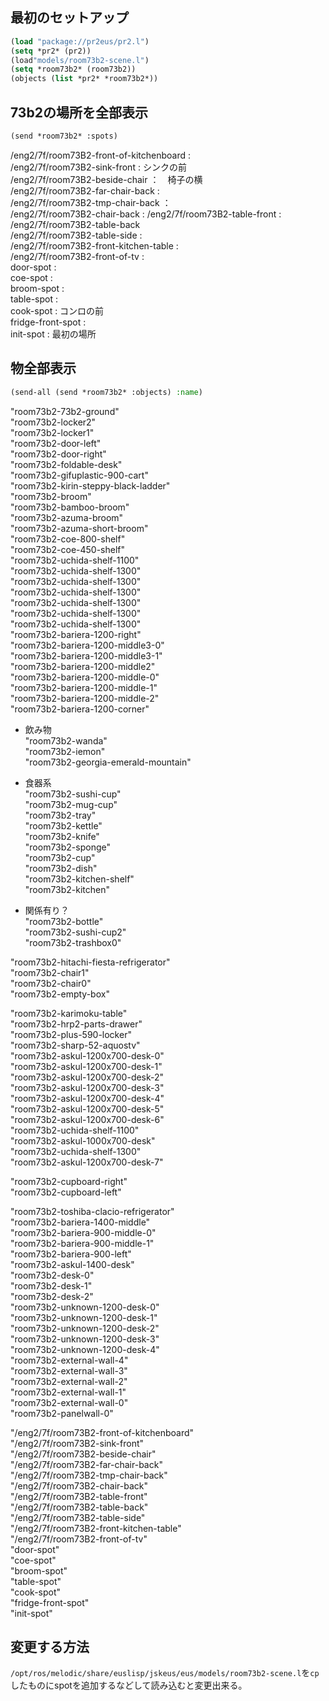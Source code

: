 ## 最初のセットアップ
```lisp
(load "package://pr2eus/pr2.l")   
(setq *pr2* (pr2))
(load"models/room73b2-scene.l")
(setq *room73b2* (room73b2))     
(objects (list *pr2* *room73b2*))  
```

##  73b2の場所を全部表示
```lisp
(send *room73b2* :spots)
```
/eng2/7f/room73B2-front-of-kitchenboard :   
/eng2/7f/room73B2-sink-front : シンクの前  
/eng2/7f/room73B2-beside-chair ：　椅子の横  
/eng2/7f/room73B2-far-chair-back :   
/eng2/7f/room73B2-tmp-chair-back ：  
/eng2/7f/room73B2-chair-back :
/eng2/7f/room73B2-table-front :  
/eng2/7f/room73B2-table-back  
/eng2/7f/room73B2-table-side :  
/eng2/7f/room73B2-front-kitchen-table :  
/eng2/7f/room73B2-front-of-tv :  
door-spot :  
coe-spot :  
broom-spot :  
table-spot :  
cook-spot :  コンロの前  
fridge-front-spot :  
init-spot :  最初の場所

## 物全部表示
```lisp
(send-all (send *room73b2* :objects) :name)
```
"room73b2-73b2-ground"  
"room73b2-locker2"  
"room73b2-locker1"  
"room73b2-door-left"  
"room73b2-door-right"  
"room73b2-foldable-desk"  
"room73b2-gifuplastic-900-cart"  
"room73b2-kirin-steppy-black-ladder"  
"room73b2-broom"  
"room73b2-bamboo-broom"  
"room73b2-azuma-broom"  
"room73b2-azuma-short-broom"  
"room73b2-coe-800-shelf"  
"room73b2-coe-450-shelf"  
"room73b2-uchida-shelf-1100"  
"room73b2-uchida-shelf-1300"  
"room73b2-uchida-shelf-1300"  
"room73b2-uchida-shelf-1300"  
"room73b2-uchida-shelf-1300"  
"room73b2-uchida-shelf-1300"  
"room73b2-uchida-shelf-1300"  
"room73b2-bariera-1200-right"  
"room73b2-bariera-1200-middle3-0"  
"room73b2-bariera-1200-middle3-1"  
"room73b2-bariera-1200-middle2"  
"room73b2-bariera-1200-middle-0"  
"room73b2-bariera-1200-middle-1"  
"room73b2-bariera-1200-middle-2"  
"room73b2-bariera-1200-corner"  

- 飲み物  
"room73b2-wanda"  
"room73b2-iemon"  
"room73b2-georgia-emerald-mountain"  

- 食器系  
"room73b2-sushi-cup"  
"room73b2-mug-cup"  
"room73b2-tray"  
"room73b2-kettle"  
"room73b2-knife"  
"room73b2-sponge"  
"room73b2-cup"  
"room73b2-dish"  
"room73b2-kitchen-shelf"  
"room73b2-kitchen"  

- 関係有り？  
"room73b2-bottle"  
"room73b2-sushi-cup2"  
"room73b2-trashbox0"  


"room73b2-hitachi-fiesta-refrigerator"  
"room73b2-chair1"  
"room73b2-chair0"  
"room73b2-empty-box"  


"room73b2-karimoku-table"  
"room73b2-hrp2-parts-drawer"  
"room73b2-plus-590-locker"  
"room73b2-sharp-52-aquostv"  
"room73b2-askul-1200x700-desk-0"  
"room73b2-askul-1200x700-desk-1"  
"room73b2-askul-1200x700-desk-2"  
"room73b2-askul-1200x700-desk-3"  
"room73b2-askul-1200x700-desk-4"  
"room73b2-askul-1200x700-desk-5"  
"room73b2-askul-1200x700-desk-6"  
"room73b2-uchida-shelf-1100"  
"room73b2-askul-1000x700-desk"  
"room73b2-uchida-shelf-1300"  
"room73b2-askul-1200x700-desk-7"  

"room73b2-cupboard-right"  
"room73b2-cupboard-left"  

"room73b2-toshiba-clacio-refrigerator"  
"room73b2-bariera-1400-middle"  
"room73b2-bariera-900-middle-0"  
"room73b2-bariera-900-middle-1"  
"room73b2-bariera-900-left"  
"room73b2-askul-1400-desk"  
"room73b2-desk-0"  
"room73b2-desk-1"  
"room73b2-desk-2"  
"room73b2-unknown-1200-desk-0"  
"room73b2-unknown-1200-desk-1"  
"room73b2-unknown-1200-desk-2"  
"room73b2-unknown-1200-desk-3"  
"room73b2-unknown-1200-desk-4"  
"room73b2-external-wall-4"  
"room73b2-external-wall-3"  
"room73b2-external-wall-2"  
"room73b2-external-wall-1"  
"room73b2-external-wall-0"  
"room73b2-panelwall-0"  

"/eng2/7f/room73B2-front-of-kitchenboard"  
"/eng2/7f/room73B2-sink-front"  
"/eng2/7f/room73B2-beside-chair"  
"/eng2/7f/room73B2-far-chair-back"  
"/eng2/7f/room73B2-tmp-chair-back"  
"/eng2/7f/room73B2-chair-back"  
"/eng2/7f/room73B2-table-front"  
"/eng2/7f/room73B2-table-back"  
"/eng2/7f/room73B2-table-side"  
"/eng2/7f/room73B2-front-kitchen-table"  
"/eng2/7f/room73B2-front-of-tv"  
"door-spot"  
"coe-spot"  
"broom-spot"  
"table-spot"  
"cook-spot"  
"fridge-front-spot"  
"init-spot"

## 変更する方法
`/opt/ros/melodic/share/euslisp/jskeus/eus/models/room73b2-scene.l`を`cp`したものにspotを追加するなどして読み込むと変更出来る。
